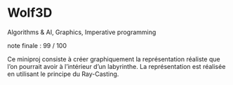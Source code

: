 # Wolf3D
Algorithms &amp; AI, Graphics, Imperative programming

note finale :
99 / 100

Ce miniproj consiste à créer graphiquement la représentation réaliste que l’on pourrait
avoir à l’intérieur d’un labyrinthe. La représentation est réalisée en utilisant le principe
du Ray-Casting.
